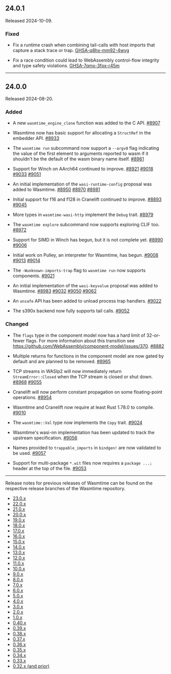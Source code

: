## 24.0.1

Released 2024-10-09.

### Fixed

* Fix a runtime crash when combining tail-calls with host imports that capture a
  stack trace or trap.
  [GHSA-q8hx-mm92-4wvg](https://github.com/bytecodealliance/wasmtime/security/advisories/GHSA-q8hx-mm92-4wvg)

* Fix a race condition could lead to WebAssembly control-flow integrity and type
  safety violations.
  [GHSA-7qmx-3fpx-r45m](https://github.com/bytecodealliance/wasmtime/security/advisories/GHSA-7qmx-3fpx-r45m)

--------------------------------------------------------------------------------

## 24.0.0

Released 2024-08-20.

### Added

* A new `wasmtime_engine_clone` function was added to the C API.
  [#8907](https://github.com/bytecodealliance/wasmtime/pull/8907)

* Wasmtime now has basic support for allocating a `StructRef` in the embedder
  API.
  [#8933](https://github.com/bytecodealliance/wasmtime/pull/8933)

* The `wasmtime run` subcommand now support a `--argv0` flag indicating the
  value of the first element to arguments reported to wasm if it shouldn't be
  the default of the wasm binary name itself.
  [#8961](https://github.com/bytecodealliance/wasmtime/pull/8961)

* Support for Winch on AArch64 continued to improve.
  [#8921](https://github.com/bytecodealliance/wasmtime/pull/8921)
  [#9018](https://github.com/bytecodealliance/wasmtime/pull/9018)
  [#9033](https://github.com/bytecodealliance/wasmtime/pull/9033)
  [#9051](https://github.com/bytecodealliance/wasmtime/pull/9051)

* An initial implementation of the `wasi-runtime-config` proposal was added to
  Wasmtime.
  [#8950](https://github.com/bytecodealliance/wasmtime/pull/8950)
  [#8970](https://github.com/bytecodealliance/wasmtime/pull/8970)
  [#8981](https://github.com/bytecodealliance/wasmtime/pull/8981)

* Initial support for f16 and f128 in Cranelift continued to improve.
  [#8893](https://github.com/bytecodealliance/wasmtime/pull/8893)
  [#9045](https://github.com/bytecodealliance/wasmtime/pull/9045)

* More types in `wasmtime-wasi-http` implement the `Debug` trait.
  [#8979](https://github.com/bytecodealliance/wasmtime/pull/8979)

* The `wasmtime explore` subcommand now supports exploring CLIF too.
  [#8972](https://github.com/bytecodealliance/wasmtime/pull/8972)

* Support for SIMD in Winch has begun, but it is not complete yet.
  [#8990](https://github.com/bytecodealliance/wasmtime/pull/8990)
  [#9006](https://github.com/bytecodealliance/wasmtime/pull/9006)

* Initial work on Pulley, an interpreter for Wasmtime, has begun.
  [#9008](https://github.com/bytecodealliance/wasmtime/pull/9008)
  [#9013](https://github.com/bytecodealliance/wasmtime/pull/9013)
  [#9014](https://github.com/bytecodealliance/wasmtime/pull/9014)

* The `-Wunknown-imports-trap` flag to `wasmtime run` now supports components.
  [#9021](https://github.com/bytecodealliance/wasmtime/pull/9021)

* An initial implementation of the `wasi-keyvalue` proposal was added to
  Wasmtime.
  [#8983](https://github.com/bytecodealliance/wasmtime/pull/8983)
  [#9032](https://github.com/bytecodealliance/wasmtime/pull/9032)
  [#9050](https://github.com/bytecodealliance/wasmtime/pull/9050)
  [#9062](https://github.com/bytecodealliance/wasmtime/pull/9062)

* An `unsafe` API has been added to unload process trap handlers.
  [#9022](https://github.com/bytecodealliance/wasmtime/pull/9022)

* The s390x backend now fully supports tail calls.
  [#9052](https://github.com/bytecodealliance/wasmtime/pull/9052)

### Changed

* The `flags` type in the component model now has a hard limit of 32-or-fewer
  flags. For more information about this transition see
  https://github.com/WebAssembly/component-model/issues/370.
  [#8882](https://github.com/bytecodealliance/wasmtime/pull/8882)

* Multiple returns for functions in the component model are now gated by default
  and are planned to be removed.
  [#8965](https://github.com/bytecodealliance/wasmtime/pull/8965)

* TCP streams in WASIp2 will now immediately return `StreamError::Closed` when
  the TCP stream is closed or shut down.
  [#8968](https://github.com/bytecodealliance/wasmtime/pull/8968)
  [#9055](https://github.com/bytecodealliance/wasmtime/pull/9055)

* Cranelift will now perform constant propagation on some floating-point
  operations.
  [#8954](https://github.com/bytecodealliance/wasmtime/pull/8954)

* Wasmtime and Cranelift now require at least Rust 1.78.0 to compile.
  [#9010](https://github.com/bytecodealliance/wasmtime/pull/9010)

* The `wasmtime::Val` type now implements the `Copy` trait.
  [#9024](https://github.com/bytecodealliance/wasmtime/pull/9024)

* Wasmtime's wasi-nn implementation has been updated to track the upstream
  specification.
  [#9056](https://github.com/bytecodealliance/wasmtime/pull/9056)

* Names provided to `trappable_imports` in `bindgen!` are now validated to be
  used.
  [#9057](https://github.com/bytecodealliance/wasmtime/pull/9057)

* Support for multi-package `*.wit` files now requires a `package ...;` header
  at the top of the file.
  [#9053](https://github.com/bytecodealliance/wasmtime/pull/9053)

--------------------------------------------------------------------------------

Release notes for previous releases of Wasmtime can be found on the respective
release branches of the Wasmtime repository.

<!-- ARCHIVE_START -->
* [23.0.x](https://github.com/bytecodealliance/wasmtime/blob/release-23.0.0/RELEASES.md)
* [22.0.x](https://github.com/bytecodealliance/wasmtime/blob/release-22.0.0/RELEASES.md)
* [21.0.x](https://github.com/bytecodealliance/wasmtime/blob/release-21.0.0/RELEASES.md)
* [20.0.x](https://github.com/bytecodealliance/wasmtime/blob/release-20.0.0/RELEASES.md)
* [19.0.x](https://github.com/bytecodealliance/wasmtime/blob/release-19.0.0/RELEASES.md)
* [18.0.x](https://github.com/bytecodealliance/wasmtime/blob/release-18.0.0/RELEASES.md)
* [17.0.x](https://github.com/bytecodealliance/wasmtime/blob/release-17.0.0/RELEASES.md)
* [16.0.x](https://github.com/bytecodealliance/wasmtime/blob/release-16.0.0/RELEASES.md)
* [15.0.x](https://github.com/bytecodealliance/wasmtime/blob/release-15.0.0/RELEASES.md)
* [14.0.x](https://github.com/bytecodealliance/wasmtime/blob/release-14.0.0/RELEASES.md)
* [13.0.x](https://github.com/bytecodealliance/wasmtime/blob/release-13.0.0/RELEASES.md)
* [12.0.x](https://github.com/bytecodealliance/wasmtime/blob/release-12.0.0/RELEASES.md)
* [11.0.x](https://github.com/bytecodealliance/wasmtime/blob/release-11.0.0/RELEASES.md)
* [10.0.x](https://github.com/bytecodealliance/wasmtime/blob/release-10.0.0/RELEASES.md)
* [9.0.x](https://github.com/bytecodealliance/wasmtime/blob/release-9.0.0/RELEASES.md)
* [8.0.x](https://github.com/bytecodealliance/wasmtime/blob/release-8.0.0/RELEASES.md)
* [7.0.x](https://github.com/bytecodealliance/wasmtime/blob/release-7.0.0/RELEASES.md)
* [6.0.x](https://github.com/bytecodealliance/wasmtime/blob/release-6.0.0/RELEASES.md)
* [5.0.x](https://github.com/bytecodealliance/wasmtime/blob/release-5.0.0/RELEASES.md)
* [4.0.x](https://github.com/bytecodealliance/wasmtime/blob/release-4.0.0/RELEASES.md)
* [3.0.x](https://github.com/bytecodealliance/wasmtime/blob/release-3.0.0/RELEASES.md)
* [2.0.x](https://github.com/bytecodealliance/wasmtime/blob/release-2.0.0/RELEASES.md)
* [1.0.x](https://github.com/bytecodealliance/wasmtime/blob/release-1.0.0/RELEASES.md)
* [0.40.x](https://github.com/bytecodealliance/wasmtime/blob/release-0.40.0/RELEASES.md)
* [0.39.x](https://github.com/bytecodealliance/wasmtime/blob/release-0.39.0/RELEASES.md)
* [0.38.x](https://github.com/bytecodealliance/wasmtime/blob/release-0.38.0/RELEASES.md)
* [0.37.x](https://github.com/bytecodealliance/wasmtime/blob/release-0.37.0/RELEASES.md)
* [0.36.x](https://github.com/bytecodealliance/wasmtime/blob/release-0.36.0/RELEASES.md)
* [0.35.x](https://github.com/bytecodealliance/wasmtime/blob/release-0.35.0/RELEASES.md)
* [0.34.x](https://github.com/bytecodealliance/wasmtime/blob/release-0.34.0/RELEASES.md)
* [0.33.x](https://github.com/bytecodealliance/wasmtime/blob/release-0.33.0/RELEASES.md)
* [0.32.x (and prior)](https://github.com/bytecodealliance/wasmtime/blob/release-0.32.0/RELEASES.md)

